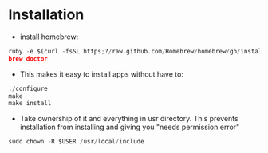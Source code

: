 # Installation
- install homebrew: 

```python
ruby -e $(curl -fsSL https;?/raw.github.com/Homebrew/homebrew/go/install)"
brew doctor
```

- This makes it easy to install apps without have to:

```python
./configure
make
make install
```

- Take ownership of it and everything in usr directory.  This prevents installation from installing and giving you "needs permission error"

```python
sudo chown -R $USER /usr/local/include
```


